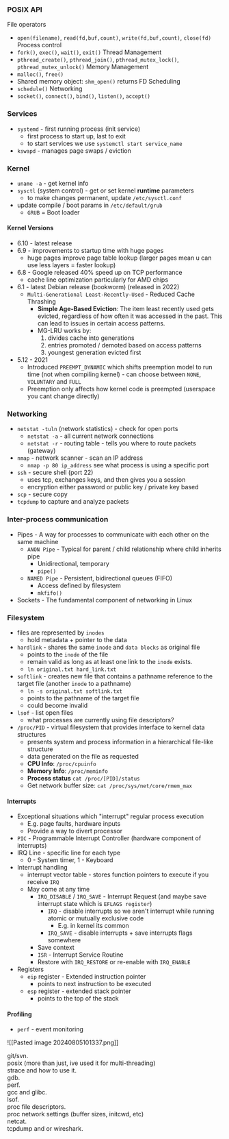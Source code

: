 ### POSIX API
File operators
- `open(filename)`, `read(fd,buf,count)`, `write(fd,buf,count)`, `close(fd)`
Process control
- `fork()`, `exec()`, `wait()`, `exit()`
Thread Management
- `pthread_create()`, `pthread_join()`,  `pthread_mutex_lock()`,  `pthread_mutex_unlock()` 
Memory Management
- `malloc()`, `free()`
- Shared memory object: `shm_open()` returns FD
Scheduling 
- `schedule()`
Networking
- `socket()`, `connect()`, `bind()`, `listen()`, `accept()`
### Services
- `systemd` - first running process (init service)
	- first process to start up, last to exit
	- to start services we use `systemctl start service_name`
- `kswapd` - manages page swaps / eviction

### Kernel
- `uname -a` - get kernel info
- `sysctl` (system control) - get or set kernel **runtime** parameters 
	- to make changes permanent, update `/etc/sysctl.conf`
- update compile / boot params in `/etc/default/grub` 
	- `GRUB` = Boot loader
#### Kernel Versions
- 6.10 - latest release
- 6.9 - improvements to startup time with huge pages
	- huge pages improve page table lookup (larger pages mean u can use less layers = faster lookup)
- 6.8 - Google released 40% speed up on TCP performance
	- cache line optimization particularly for AMD chips
- 6.1 - latest Debian release (bookworm) (released in 2022)
	- `Multi-Generational Least-Recently-Used` - Reduced Cache Thrashing
		- **Simple Age-Based Eviction**: The item least recently used gets evicted, regardless of how often it was accessed in the past. This can lead to issues in certain access patterns.
		- MG-LRU works by:
			1. divides cache into generations
			2. entries promoted / demoted based on access patterns
			3. youngest generation evicted first
- 5.12 - 2021
	- Introduced `PREEMPT_DYNAMIC` which shifts preemption model to run time (not when compiling kernel)
			- can choose between `NONE`, `VOLUNTARY` and `FULL`
	- Preemption only affects how kernel code is preempted (userspace you cant change directly)

### Networking
- `netstat -tuln` (network statistics) - check for open ports
	- `netstat -a` - all current network connections
	- `netstat -r` - routing table - tells you where to route packets (gateway) 
- `nmap` - network scanner - scan an IP address
	- `nmap -p 80 ip_address` see what process is using a specific port
- `ssh` - secure shell (port 22)
	- uses tcp, exchanges keys, and then gives you a session
	- encryption either password or public key / private key based
- `scp` - secure copy
- `tcpdump` to capture and analyze packets

### Inter-process communication
- Pipes - A way for processes to communicate with each other on the same machine
	- `ANON Pipe` - Typical for parent / child relationship where child inherits pipe
		- Unidirectional, temporary
		- `pipe()`
	- `NAMED Pipe` - Persistent, bidirectional queues (FIFO)
		- Access defined by filesystem
		- `mkfifo()`
- Sockets - The fundamental component of networking in Linux
### Filesystem
- files are represented by  `inodes` 
	- hold metadata + pointer to the data
- `hardlink` - shares the same `inode` and `data blocks` as original file
	- points to the `inode` of the file
	- remain valid as long as at least one link to the `inode` exists.
	- `ln original.txt hard_link.txt`
- `softlink` - creates new file that contains a pathname reference to the target file (another `inode` to a pathname)
	- `ln -s original.txt softlink.txt`
	- points to the pathname of the target file
	- could become invalid
- `lsof` - list open files
	- what processes are currently using file descriptors?
- `/proc/PID` - virtual filesystem that provides interface to kernel data structures 
	- presents system and process information in a hierarchical file-like structure
	- data generated on the file as requested
	- **CPU Info**: `/proc/cpuinfo`
	- **Memory Info**: `/proc/meminfo`
	- **Process status** `cat /proc/[PID]/status`
	- Get network buffer size: `cat /proc/sys/net/core/rmem_max`

#### Interrupts
- Exceptional situations which "interrupt" regular process execution
	- E.g. page faults, hardware inputs
	- Provide a way to divert processor 
- `PIC` - Programmable Interrupt Controller (hardware component of interrupts)
- IRQ Line - specific line for each type
	- 0 - System timer, 1 - Keyboard
- Interrupt handling
	- interrupt vector table - stores function pointers to execute if you receive `IRQ`
	- May come at any time
		- `IRQ_DISABLE` / `IRQ_SAVE` - Interrupt Request (and maybe save interrupt state which is `EFLAGS register`)
			- `IRQ` - disable interrupts so we aren't interrupt while running atomic or mutually exclusive code
				- E.g. in kernel its common
			- `IRQ_SAVE` - disable interrupts + save interrupts flags somewhere
		- Save context
		- `ISR` - Interrupt Service Routine
		- Restore with `IRQ_RESTORE` or re-enable with `IRQ_ENABLE` 
- Registers
	- `eip` register - Extended instruction pointer 
		- points to next instruction to be executed
	- `esp` register - extended stack pointer
		- points to the top of the stack
#### Profiling 
- `perf` - event monitoring

![[Pasted image 20240805101337.png]]

git/svn.  
posix (more than just, ive used it for multi-threading)  
strace and how to use it.  
gdb.  
perf.  
gcc and glibc.  
lsof.  
proc file descriptors.  
proc network settings (buffer sizes, initcwd, etc)  
netcat.  
tcpdump and or wireshark.

